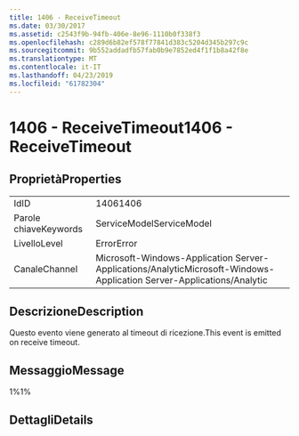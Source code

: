 ```yaml
---
title: 1406 - ReceiveTimeout
ms.date: 03/30/2017
ms.assetid: c2543f9b-94fb-406e-8e96-1110b0f338f3
ms.openlocfilehash: c289d6b82ef578f77841d383c5204d345b297c9c
ms.sourcegitcommit: 9b552addadfb57fab0b9e7852ed4f1f1b8a42f8e
ms.translationtype: MT
ms.contentlocale: it-IT
ms.lasthandoff: 04/23/2019
ms.locfileid: "61782304"
---
```

# <a name="1406---receivetimeout"></a><span data-ttu-id="5264a-102">1406 - ReceiveTimeout</span><span class="sxs-lookup"><span data-stu-id="5264a-102">1406 - ReceiveTimeout</span></span>
## <a name="properties"></a><span data-ttu-id="5264a-103">Proprietà</span><span class="sxs-lookup"><span data-stu-id="5264a-103">Properties</span></span>  
  
|||  
|-|-|  
|<span data-ttu-id="5264a-104">Id</span><span class="sxs-lookup"><span data-stu-id="5264a-104">ID</span></span>|<span data-ttu-id="5264a-105">1406</span><span class="sxs-lookup"><span data-stu-id="5264a-105">1406</span></span>|  
|<span data-ttu-id="5264a-106">Parole chiave</span><span class="sxs-lookup"><span data-stu-id="5264a-106">Keywords</span></span>|<span data-ttu-id="5264a-107">ServiceModel</span><span class="sxs-lookup"><span data-stu-id="5264a-107">ServiceModel</span></span>|  
|<span data-ttu-id="5264a-108">Livello</span><span class="sxs-lookup"><span data-stu-id="5264a-108">Level</span></span>|<span data-ttu-id="5264a-109">Error</span><span class="sxs-lookup"><span data-stu-id="5264a-109">Error</span></span>|  
|<span data-ttu-id="5264a-110">Canale</span><span class="sxs-lookup"><span data-stu-id="5264a-110">Channel</span></span>|<span data-ttu-id="5264a-111">Microsoft-Windows-Application Server-Applications/Analytic</span><span class="sxs-lookup"><span data-stu-id="5264a-111">Microsoft-Windows-Application Server-Applications/Analytic</span></span>|  
  
## <a name="description"></a><span data-ttu-id="5264a-112">Descrizione</span><span class="sxs-lookup"><span data-stu-id="5264a-112">Description</span></span>  
 <span data-ttu-id="5264a-113">Questo evento viene generato al timeout di ricezione.</span><span class="sxs-lookup"><span data-stu-id="5264a-113">This event is emitted on receive timeout.</span></span>  
  
## <a name="message"></a><span data-ttu-id="5264a-114">Messaggio</span><span class="sxs-lookup"><span data-stu-id="5264a-114">Message</span></span>  
 <span data-ttu-id="5264a-115">1%</span><span class="sxs-lookup"><span data-stu-id="5264a-115">1%</span></span>  
  
## <a name="details"></a><span data-ttu-id="5264a-116">Dettagli</span><span class="sxs-lookup"><span data-stu-id="5264a-116">Details</span></span>
